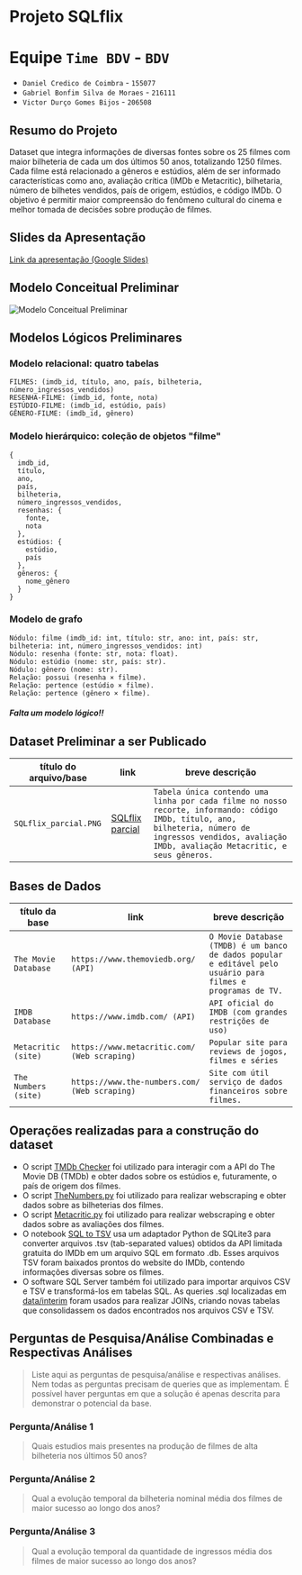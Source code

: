 # Projeto SQLflix

# Equipe `Time BDV` - `BDV`

-   `Daniel Credico de Coimbra` - `155077`
-   `Gabriel Bonfim Silva de Moraes` - `216111`
-   `Victor Durço Gomes Bijos` - `206508`

## Resumo do Projeto

Dataset que integra informações de diversas fontes sobre os 25 filmes com maior bilheteria de cada um dos últimos 50 anos, totalizando 1250 filmes. Cada filme está relacionado a gêneros e estúdios, além de ser informado características como ano, avaliação crítica (IMDb e Metacritic), bilhetaria, número de bilhetes vendidos, país de origem, estúdios, e código IMDb. O objetivo é permitir maior compreensão do fenômeno cultural do cinema e melhor tomada de decisões sobre produção de filmes.

## Slides da Apresentação

[Link da apresentação (Google Slides)](https://docs.google.com/presentation/d/1Vr6LKrjrr8X0oHr7gW7Hakeil23GS08EE2XSjtrjvOk/)

## Modelo Conceitual Preliminar

![Modelo Conceitual Preliminar](assets/conceitual_trabalho.jpeg)

## Modelos Lógicos Preliminares

### Modelo relacional: quatro tabelas

```
FILMES: (imdb_id, título, ano, país, bilheteria, número_ingressos_vendidos)
RESENHA-FILME: (imdb_id, fonte, nota)
ESTÚDIO-FILME: (imdb_id, estúdio, país)
GÊNERO-FILME: (imdb_id, gênero)
```

### Modelo hierárquico: coleção de objetos "filme"

```
{
  imdb_id,
  título,
  ano,
  país,
  bilheteria,
  número_ingressos_vendidos,
  resenhas: {
    fonte,
    nota
  },
  estúdios: {
    estúdio,
    país
  },
  gêneros: {
    nome_gênero
  }
}
```

### Modelo de grafo

```
Nódulo: filme (imdb_id: int, título: str, ano: int, país: str, bilheteria: int, número_ingressos_vendidos: int)
Nódulo: resenha (fonte: str, nota: float).
Nódulo: estúdio (nome: str, país: str).
Nódulo: gênero (nome: str).
Relação: possui (resenha × filme).
Relação: pertence (estúdio × filme).
Relação: pertence (gênero × filme).
```

##### Falta um modelo lógico!!

## Dataset Preliminar a ser Publicado

| título do arquivo/base | link                                                  | breve descrição                                                                                                                                                                                          |
| ---------------------- | ----------------------------------------------------- | -------------------------------------------------------------------------------------------------------------------------------------------------------------------------------------------------------- |
| `SQLflix_parcial.PNG`  | [SQLflix parcial](data/processed/SQLflix_parcial.PNG) | `Tabela única contendo uma linha por cada filme no nosso recorte, informando: código IMDb, título, ano, bilheteria, número de ingressos vendidos, avaliação IMDb, avaliação Metacritic, e seus gêneros.` |

## Bases de Dados

| título da base       | link                                          | breve descrição                                                                                              |
| -------------------- | --------------------------------------------- | ------------------------------------------------------------------------------------------------------------ |
| `The Movie Database` | `https://www.themoviedb.org/ (API)`           | `O Movie Database (TMDB) é um banco de dados popular e editável pelo usuário para filmes e programas de TV.` |
| `IMDB Database`      | `https://www.imdb.com/ (API)`                 | `API oficial do IMDB (com grandes restrições de uso)`                                                        |
| `Metacritic (site)`  | `https://www.metacritic.com/ (Web scraping)`  | `Popular site para reviews de jogos, filmes e séries`                                                        |
| `The Numbers (site)` | `https://www.the-numbers.com/ (Web scraping)` | `Site com útil serviço de dados financeiros sobre filmes.`                                                   |

## Operações realizadas para a construção do dataset
-   O script [TMDb Checker](previa/src/tmdb-checker/) foi utilizado para interagir com a API do The Movie DB (TMDb) e obter dados sobre os estúdios e, futuramente, o país de origem dos filmes.
-   O script [TheNumbers.py](src/TheNumbers.py) foi utilizado para realizar webscraping e obter dados sobre as bilheterias dos filmes.
-   O script [Metacritic.py](src/Metacritic.py) foi utilizado para realizar webscraping e obter dados sobre as avaliações dos filmes.
-   O notebook [SQL to TSV](notebooks/SQL_to_TSV.ipynb) usa um adaptador Python de SQLite3 para converter arquivos .tsv (tab-separated values) obtidos da API limitada gratuita do IMDb em um arquivo SQL em formato .db. Esses arquivos TSV foram baixados prontos do website do IMDb, contendo informações diversas sobre os filmes.
-   O software SQL Server também foi utilizado para importar arquivos CSV e TSV e transformá-los em tabelas SQL. As queries .sql localizadas em [data/interim](data/interim) foram usados para realizar JOINs, criando novas tabelas que consolidassem os dados encontrados nos arquivos CSV e TSV.

## Perguntas de Pesquisa/Análise Combinadas e Respectivas Análises

> Liste aqui as perguntas de pesquisa/análise e respectivas análises.
> Nem todas as perguntas precisam de queries que as implementam.
> É possível haver perguntas em que a solução é apenas descrita para
> demonstrar o potencial da base.

### Pergunta/Análise 1

> Quais estudios mais presentes na produção de filmes de alta bilheteria nos últimos 50 anos?

### Pergunta/Análise 2

> Qual a evolução temporal da bilheteria nominal média dos filmes de maior sucesso ao longo dos anos?

### Pergunta/Análise 3

> Qual a evolução temporal da quantidade de ingressos média dos filmes de maior sucesso ao longo dos anos?

